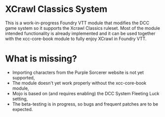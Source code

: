 # XCrawl Classics System
This is a work-in-progress Foundry VTT module that modifies the DCC game system so it supports the Xcrawl Classics ruleset. Most of the module intended functionality is already implemented and it can be used together with the xcc-core-book module to fully enjoy XCrawl in Foundry VTT.

# What is missing?
* Importing characters from the Purple Sorcerer website is not yet supported,
* The module doesn't yet work properly without the xcc-core-book module,
* Mojo is based on (and requires enabling) the DCC System Fleeting Luck setting,
* The beta-testing is in progress, so bugs and frequent patches are to be expected.